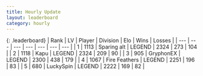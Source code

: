 ```yaml
---
title: Hourly Update
layout: leaderboard
category: hourly
---
```


{: .leaderboard}
| Rank | LV | Player | Division | Elo | Wins | Losses |
| --- | --- | --- | --- | --- | --- | --- |
| <span data-change="0">1</span> | 1113 | <span title="ID: 203132">Sparing alt</span> | LEGEND | <span data-change="0">2324</span> | <span data-change="0">273</span> | <span data-change="0">104</span> |
| <span data-change="0">2</span> | 1118 | <span title="ID: 204953">Kapu</span> | LEGEND | <span data-change="0">2324</span> | <span data-change="0">209</span> | <span data-change="0">90</span> |
| <span data-change="0">3</span> | 905 | <span title="ID: 315148">GryphonEX</span> | LEGEND | <span data-change="3">2300</span> | <span data-change="1">438</span> | <span data-change="0">179</span> |
| <span data-change="0">4</span> | 1067 | <span title="ID: 357425">Fire Feathers</span> | LEGEND | <span data-change="0">2251</span> | <span data-change="0">196</span> | <span data-change="0">83</span> |
| <span data-change="0">5</span> | 680 | <span title="ID: 498412">LuckySpin</span> | LEGEND | <span data-change="0">2222</span> | <span data-change="0">169</span> | <span data-change="0">82</span> |